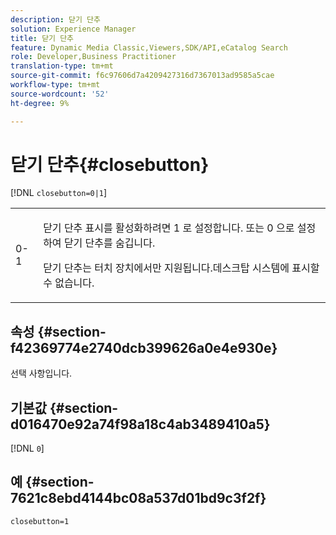 ```yaml
---
description: 닫기 단추
solution: Experience Manager
title: 닫기 단추
feature: Dynamic Media Classic,Viewers,SDK/API,eCatalog Search
role: Developer,Business Practitioner
translation-type: tm+mt
source-git-commit: f6c97606d7a4209427316d7367013ad9585a5cae
workflow-type: tm+mt
source-wordcount: '52'
ht-degree: 9%

---
```



# 닫기 단추{#closebutton}

[!DNL `closebutton=0|1`]

<table id="table_9B98C97485DD4DEB8A6ECBCE8DF6B886"> 
 <tbody> 
  <tr> 
   <td colname="col1"> <p> <span class="codeph"> 0-1  </span> </p> </td> 
   <td colname="col2"> <p>닫기 단추 표시를 활성화하려면 <span class="codeph"> 1 </span>로 설정합니다. 또는 <span class="codeph"> 0 </span>으로 설정하여 닫기 단추를 숨깁니다. </p> <p>닫기 단추는 터치 장치에서만 지원됩니다.데스크탑 시스템에 표시할 수 없습니다. </p> </td> 
  </tr> 
 </tbody> 
</table>

## 속성 {#section-f42369774e2740dcb399626a0e4e930e}

선택 사항입니다.

## 기본값 {#section-d016470e92a74f98a18c4ab3489410a5}

[!DNL `0`]

## 예 {#section-7621c8ebd4144bc08a537d01bd9c3f2f}

```
closebutton=1
```

